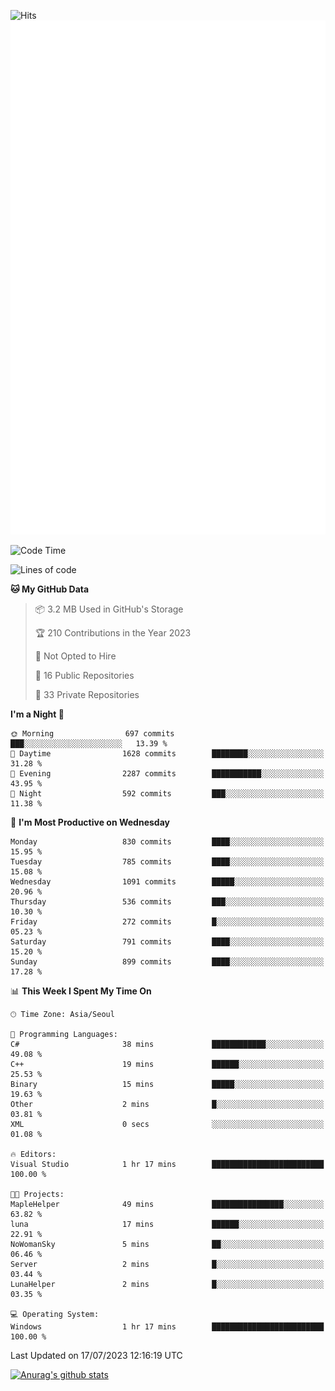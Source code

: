 ![Hits](https://hits.seeyoufarm.com/api/count/incr/badge.svg?url=https%3A%2F%2Fgithub.com%2Fkokose1234&count_bg=%2379C83D&title_bg=%23555555&icon=apple.svg&icon_color=%23E7E7E7&title=hits&edge_flat=false)
<br/>
![Metrics](https://github.com/kokose1234/kokose1234/blob/main/github-metrics.svg)

<!--START_SECTION:waka-->
![Code Time](http://img.shields.io/badge/Code%20Time-898%20hrs%2028%20mins-blue)

![Lines of code](https://img.shields.io/badge/From%20Hello%20World%20I%27ve%20Written-19.3%20million%20lines%20of%20code-blue)

**🐱 My GitHub Data** 

> 📦 3.2 MB Used in GitHub's Storage 
 > 
> 🏆 210 Contributions in the Year 2023
 > 
> 🚫 Not Opted to Hire
 > 
> 📜 16 Public Repositories 
 > 
> 🔑 33 Private Repositories 
 > 
**I'm a Night 🦉** 

```text
🌞 Morning                697 commits         ███░░░░░░░░░░░░░░░░░░░░░░   13.39 % 
🌆 Daytime                1628 commits        ████████░░░░░░░░░░░░░░░░░   31.28 % 
🌃 Evening                2287 commits        ███████████░░░░░░░░░░░░░░   43.95 % 
🌙 Night                  592 commits         ███░░░░░░░░░░░░░░░░░░░░░░   11.38 % 
```
📅 **I'm Most Productive on Wednesday** 

```text
Monday                   830 commits         ████░░░░░░░░░░░░░░░░░░░░░   15.95 % 
Tuesday                  785 commits         ████░░░░░░░░░░░░░░░░░░░░░   15.08 % 
Wednesday                1091 commits        █████░░░░░░░░░░░░░░░░░░░░   20.96 % 
Thursday                 536 commits         ███░░░░░░░░░░░░░░░░░░░░░░   10.30 % 
Friday                   272 commits         █░░░░░░░░░░░░░░░░░░░░░░░░   05.23 % 
Saturday                 791 commits         ████░░░░░░░░░░░░░░░░░░░░░   15.20 % 
Sunday                   899 commits         ████░░░░░░░░░░░░░░░░░░░░░   17.28 % 
```


📊 **This Week I Spent My Time On** 

```text
🕑︎ Time Zone: Asia/Seoul

💬 Programming Languages: 
C#                       38 mins             ████████████░░░░░░░░░░░░░   49.08 % 
C++                      19 mins             ██████░░░░░░░░░░░░░░░░░░░   25.53 % 
Binary                   15 mins             █████░░░░░░░░░░░░░░░░░░░░   19.63 % 
Other                    2 mins              █░░░░░░░░░░░░░░░░░░░░░░░░   03.81 % 
XML                      0 secs              ░░░░░░░░░░░░░░░░░░░░░░░░░   01.08 % 

🔥 Editors: 
Visual Studio            1 hr 17 mins        █████████████████████████   100.00 % 

🐱‍💻 Projects: 
MapleHelper              49 mins             ████████████████░░░░░░░░░   63.82 % 
luna                     17 mins             ██████░░░░░░░░░░░░░░░░░░░   22.91 % 
NoWomanSky               5 mins              ██░░░░░░░░░░░░░░░░░░░░░░░   06.46 % 
Server                   2 mins              █░░░░░░░░░░░░░░░░░░░░░░░░   03.44 % 
LunaHelper               2 mins              █░░░░░░░░░░░░░░░░░░░░░░░░   03.35 % 

💻 Operating System: 
Windows                  1 hr 17 mins        █████████████████████████   100.00 % 
```


 Last Updated on 17/07/2023 12:16:19 UTC
<!--END_SECTION:waka-->

[![Anurag's github stats](https://github-readme-stats.vercel.app/api?username=kokose1234&theme=dracula)](https://github.com/anuraghazra/github-readme-stats)



	
